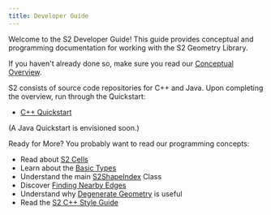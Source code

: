 ```yaml
---
title: Developer Guide
---
```


Welcome to the S2 Developer Guide! This guide provides conceptual and
programming documentation for working with the S2 Geometry Library.

If you haven't already done so, make sure you read our
[Conceptual Overview](/about/overview).

S2 consists of source code repositories for C++ and Java. Upon
completing the overview, run through the Quickstart:

* [C++ Quickstart](cpp/quickstart)

(A Java Quickstart is envisioned soon.)

Ready for More? You probably want to read our programming concepts:

* Read about [S2 Cells](s2cell_hierarchy)
* Learn about the [Basic Types](basic_types)
* Understand the main [S2ShapeIndex](s2shapeindex) Class
* Discover [Finding Nearby Edges](s2closestedgequery)
* Understand why [Degenerate Geometry](degenerate_geometry) is useful
* Read the [S2 C++ Style Guide](coding_style)
